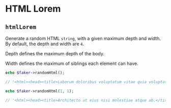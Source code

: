 # HTML Lorem

## `htmlLorem`

Generate a random HTML `string`, with a given maximum depth and width. By default, the depth and width are `4`.

Depth defines the maximum depth of the body.

Width defines the maximum of siblings each element can have.

```php
echo $faker->randomHtml();

// '<html><head><title>Laborum doloribus voluptatum vitae quia voluptatum ipsum veritatis.</title></head><body><form action="example.org" method="POST"><label for="username">sit</label><input type="text" id="username"><label for="password">amet</label><input type="password" id="password"></form><div class="et"><span>Numquam magnam.</span><p>Neque facere consequuntur autem quisquam.</p><ul><li>Veritatis sint.</li><li>Et ducimus.</li><li>Veniam accusamus cupiditate.</li><li>Eligendi eum et doloribus.</li><li>Voluptate ipsa dolores est.</li><li>Enim.</li><li>Dignissimos nostrum atque et excepturi.</li><li>Nisi veniam.</li><li>Voluptate nihil labore sapiente.</li><li>Ut.</li><li>Id suscipit.</li></ul><i>Qui tempora minima ad.</i></div></body></html>'

echo $faker->randomHtml(1, 1);

// '<html><head><title>Architecto ut eius nisi molestiae atque ab.</title></head><body><form action="example.net" method="POST"><label for="username">saepe</label><input type="text" id="username"><label for="password">est</label><input type="password" id="password"></form></body></html>'
```
